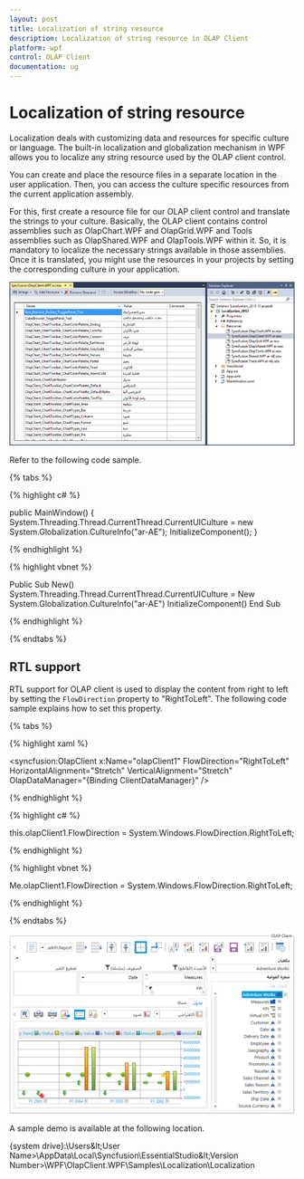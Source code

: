 ```yaml
---
layout: post
title: Localization of string resource
description: Localization of string resource in OLAP Client
platform: wpf
control: OLAP Client
documentation: ug
---
```


# Localization of string resource

Localization deals with customizing data and resources for specific culture or language. The built-in localization and globalization mechanism in WPF allows you to localize any string resource used by the OLAP client control.

You can create and place the resource files in a separate location in the user application. Then, you can access the culture specific resources from the current application assembly.

For this, first create a resource file for our OLAP client control and translate the strings to your culture. Basically, the OLAP client contains control assemblies such as OlapChart.WPF and OlapGrid.WPF and Tools assemblies such as OlapShared.WPF and OlapTools.WPF within it. So, it is mandatory to localize the necessary strings available in those assemblies. Once it is translated, you might use the resources in your projects by setting the corresponding culture in your application.

![](Localization_images/Localization_img1.png)

Refer to the following code sample.

{% tabs %}

{% highlight c# %}

public MainWindow()
{
    System.Threading.Thread.CurrentThread.CurrentUICulture = new System.Globalization.CultureInfo("ar-AE");
    InitializeComponent();
}
    
{% endhighlight %}

{% highlight vbnet %}

Public Sub New()
    System.Threading.Thread.CurrentThread.CurrentUICulture = New System.Globalization.CultureInfo("ar-AE")
    InitializeComponent()
End Sub
    
{% endhighlight %}
 
{% endtabs %}
 
## RTL support

RTL support for OLAP client is used to display the content from right to left by setting the `FlowDirection` property to "RightToLeft". The following code sample explains how to set this property.

{% tabs %}

{% highlight xaml %} 

<syncfusion:OlapClient x:Name="olapClient1" FlowDirection="RightToLeft" HorizontalAlignment="Stretch" VerticalAlignment="Stretch" OlapDataManager="{Binding ClientDataManager}" />

{% endhighlight %}

{% highlight c# %} 

this.olapClient1.FlowDirection = System.Windows.FlowDirection.RightToLeft;
  
{% endhighlight %}

{% highlight vbnet %} 

Me.olapClient1.FlowDirection = System.Windows.FlowDirection.RightToLeft;

{% endhighlight %}

{% endtabs %}

![](Localization_images/Localization_img2.png)

A sample demo is available at the following location.

{system drive}:\Users\&lt;User Name&gt;\AppData\Local\Syncfusion\EssentialStudio\&lt;Version Number&gt;\WPF\OlapClient.WPF\Samples\Localization\Localization

